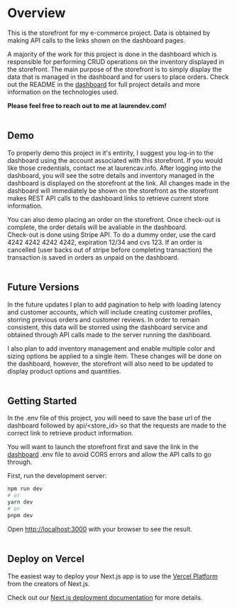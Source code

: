 
# Overview

This is the storefront for my e-commerce project. Data is obtained by making API calls to the links shown on the dashboard pages. 

A majority of the work for this project is done in the dashboard which is responsible for performing CRUD operations on the inventory displayed in the storefront. The main purpose of the storefront is to simply display the data that is managed in the dashboard and for users to place orders. Check out the README in the [dashboard](https://github.com/laurenc206/ecommerce_dashboard) for full project details and more information on the technologies used.

<b>Please feel free to reach out to me at laurendev.com!</b><br><br>


## Demo
To properly demo this project in it's entirity, I suggest you log-in to the dashboard using the account associated with this storefront. If you would like those credentials, contact me at laurencav.info. After logging into the dashboard, you will see the sotre details and inventory managed in the dashboard is displayed on the storefront at the link. All changes made in the dashboard will immediately be shown on the storefront as the storefront makes REST API calls to the dashboard links to retrieve current store information.<br>

You can also demo placing an order on the storefront. Once check-out is complete, the order details will be avaliable in the dashboard.  
Check-out is done using Stripe API. To do a dummy order, use the card 4242 4242 4242 4242, expiration 12/34 and cvs 123. If an order is cancelled (user backs out of stripe before completing transaction) the transaction is saved in orders as unpaid on the dashboard.<br><br>


## Future Versions
In the future updates I plan to add pagination to help with loading latency and customer accounts, which will include creating customer profiles, storring previous orders and customer reviews. In order to remain consistent, this data will be storred using the dashboard service and obtained through API calls made to the server running the dashboard.<br>

I also plan to add inventory management and enable multiple color and sizing options be applied to a single item. These changes will be done on the dashboard, however, the storefront will also need to be updated to display product options and quantities. <br><br>


## Getting Started
In the .env file of this project, you will need to save the base url of the dashboard followed by api/<store_id> so that the requests are made to the correct link to retrieve product information.

You will want to launch the storefront first and save the link in the [dashboard](https://github.com/laurenc206/ecommerce_dashboard) .env file to avoid CORS errors and allow the API calls to go through.

First, run the development server:

```bash
npm run dev
# or
yarn dev
# or
pnpm dev
```

Open [http://localhost:3000](http://localhost:3000) with your browser to see the result.
<br><br>


## Deploy on Vercel

The easiest way to deploy your Next.js app is to use the [Vercel Platform](https://vercel.com/new?utm_medium=default-template&filter=next.js&utm_source=create-next-app&utm_campaign=create-next-app-readme) from the creators of Next.js.

Check out our [Next.js deployment documentation](https://nextjs.org/docs/deployment) for more details.
